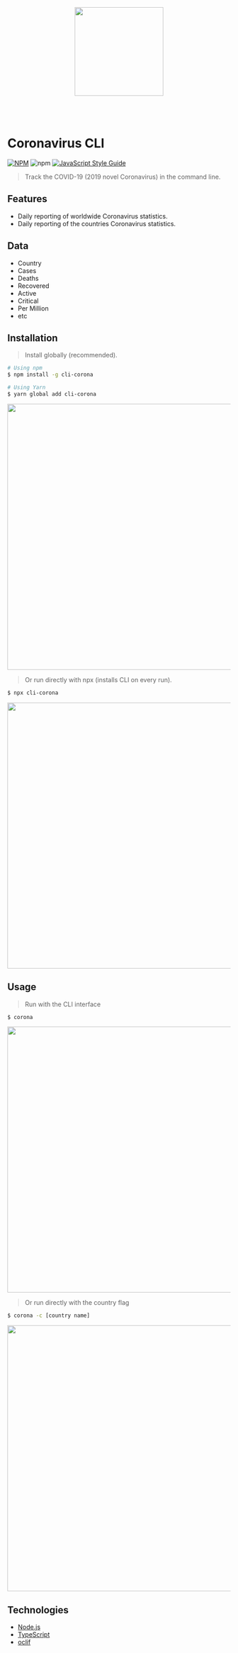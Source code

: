 <br>
<br>
<br>
<div align="center">
  <img src="https://i.imgur.com/2vnaNkL.png" width="200px" />
</div>
<br>
<br>
<br>

# Coronavirus CLI 
[![NPM](https://img.shields.io/npm/v/cli-corona.svg)](https://www.npmjs.com/package/cli-corona)
![npm](https://img.shields.io/npm/dt/cli-corona)
[![JavaScript Style Guide](https://img.shields.io/badge/code_style-standard-brightgreen.svg)](https://standardjs.com)

> Track the COVID-19 (2019 novel Coronavirus) in the command line.

## Features
- Daily reporting of worldwide Coronavirus statistics.
- Daily reporting of the countries Coronavirus statistics.

## Data
- Country
- Cases
- Deaths
- Recovered
- Active
- Critical
- Per Million
- etc

## Installation
> Install globally (recommended).
```bash
# Using npm
$ npm install -g cli-corona

# Using Yarn
$ yarn global add cli-corona
```
<img src="https://i.imgur.com/74VtGlX.gif" width="600px" />

<br>

> Or run directly with npx (installs CLI on every run).
```bash
$ npx cli-corona
```
<img src="https://i.imgur.com/6LRH6hs.gif" width="600px" />

## Usage 
> Run with the CLI interface
```bash
$ corona
```
<img src="https://i.imgur.com/MVokK9r.gif" width="600px" />

<br>

> Or run directly with the country flag
```bash
$ corona -c [country name]
```
<img src="https://i.imgur.com/7gIWtw7.gif" width="600px" />

## Technologies
* [Node.js](https://github.com/nodejs/node)
* [TypeScript](https://github.com/microsoft/TypeScript)
* [oclif](https://github.com/oclif/oclif)

